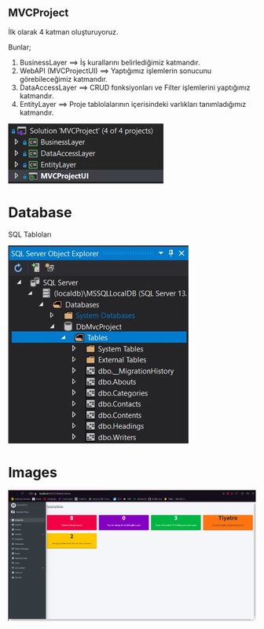 ## MVCProject

İlk olarak 4 katman oluşturuyoruz.

Bunlar;
1. BusinessLayer ==> İş kurallarını belirlediğimiz katmandır.
2. WebAPI (MVCProjectUI) ==> Yaptığımız işlemlerin sonucunu görebileceğimiz katmandır.
3. DataAccessLayer ==> CRUD fonksiyonları ve Filter işlemlerini yaptığımız katmandır.
4. EntityLayer ==> Proje tablolalarının içerisindeki varlıkları tanımladığımız katmandır.

![layers](https://github.com/b-tekinli/MVCProject/blob/main/images/layers.png)

# Database

SQL Tabloları

![tables](https://github.com/b-tekinli/MVCProject/blob/main/images/tables.png)

# Images

![statistic](https://github.com/b-tekinli/MVCProject/blob/main/images/statisticController.png)

